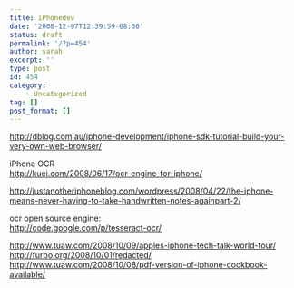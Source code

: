 ```yaml
---
title: iPhonedev
date: '2008-12-07T12:39:59-08:00'
status: draft
permalink: '/?p=454'
author: sarah
excerpt: ''
type: post
id: 454
category:
    - Uncategorized
tag: []
post_format: []
---
```

http://dblog.com.au/iphone-development/iphone-sdk-tutorial-build-your-very-own-web-browser/

iPhone OCR  
http://kuei.com/2008/06/17/ocr-engine-for-iphone/

http://justanotheriphoneblog.com/wordpress/2008/04/22/the-iphone-means-never-having-to-take-handwritten-notes-againpart-2/

ocr open source engine:  
http://code.google.com/p/tesseract-ocr/

http://www.tuaw.com/2008/10/09/apples-iphone-tech-talk-world-tour/  
http://furbo.org/2008/10/01/redacted/  
http://www.tuaw.com/2008/10/08/pdf-version-of-iphone-cookbook-available/
